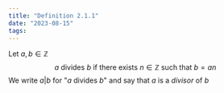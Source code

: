 ```yaml
---
title: "Definition 2.1.1"
date: "2023-08-15"
tags:
---
```


Let $a,b \in \mathbb{Z}$
$$
a \text{ divides } b \text{ if there exists } n \in \mathbb{Z} \text{ such that } b =an
$$
We write $a | b$ for "$a$ divides $b$" and say that $a$ is a *divisor* of $b$
